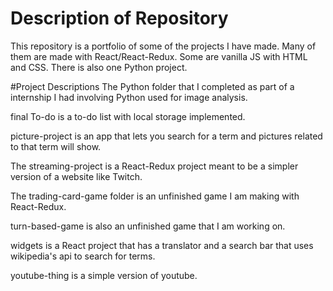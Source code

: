 # Description of Repository

This repository is a portfolio of some of the projects I have made.
Many of them are made with React/React-Redux. Some are vanilla JS with HTML and CSS. 
There is also one Python project.

#Project Descriptions
The Python folder that I completed as part of a internship I had involving Python
used for image analysis.

final To-do is a to-do list with local storage implemented. 

picture-project is an app that lets you search for a term and pictures related to that term will show.

The streaming-project is a React-Redux project meant to be a simpler version of a website like Twitch.

The trading-card-game folder is an unfinished game I am making with React-Redux.

turn-based-game is also an unfinished game that I am working on. 

widgets is a React project that has a translator and a search bar that uses wikipedia's api to search for terms.

youtube-thing is a simple version of youtube.
